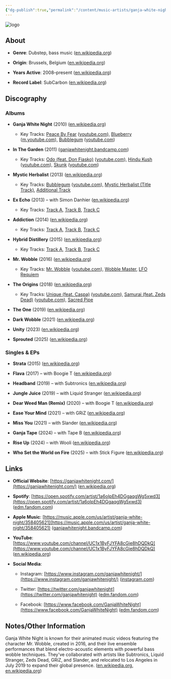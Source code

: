 ```yaml
---
{"dg-publish":true,"permalink":"/content/music-artists/ganja-white-night/","tags":["#MusicArtist"],"noteIcon":"","created":"2025-04-28T16:45:25.475+02:00","updated":"2025-04-28T17:20:28.450+02:00"}
---
```



<img src="/img/MALOGO/GanjaWhiteNight.png" alt="logo" class="round-img round-img-200">

## About

- **Genre**: Dubstep, bass music ([en.wikipedia.org](https://en.wikipedia.org/wiki/Ganja_White_Night))
    
- **Origin**: Brussels, Belgium ([en.wikipedia.org](https://en.wikipedia.org/wiki/Ganja_White_Night))
    
- **Years Active**: 2008–present ([en.wikipedia.org](https://en.wikipedia.org/wiki/Ganja_White_Night))
    
- **Record Label**: SubCarbon ([en.wikipedia.org](https://en.wikipedia.org/wiki/Ganja_White_Night))
    

## Discography

### Albums

- **Ganja White Night** (2010) ([en.wikipedia.org](https://en.wikipedia.org/wiki/Ganja_White_Night))
    
    - Key Tracks: [Peace By Fear](https://www.youtube.com/watch?v=n-Hf3OdUYgk) ([youtube.com](https://www.youtube.com/watch?v=n-Hf3OdUYgk&utm_source=chatgpt.com)), [Blueberry](https://m.youtube.com/watch?v=NwzLDZSUOH0) ([m.youtube.com](https://m.youtube.com/watch?v=NwzLDZSUOH0&utm_source=chatgpt.com)), [Bubblegum](https://www.youtube.com/watch?v=WTjR6t_FzOY) ([youtube.com](https://www.youtube.com/watch?v=WTjR6t_FzOY&utm_source=chatgpt.com))
        
- **In The Garden** (2011) ([ganjawhitenight.bandcamp.com](https://ganjawhitenight.bandcamp.com/album/in-the-garden?utm_source=chatgpt.com))
    
    - Key Tracks: [Odo (feat. Don Fiasko)](https://www.youtube.com/watch?v=MO-qV7v9qcg) ([youtube.com](https://www.youtube.com/watch?v=MO-qV7v9qcg&utm_source=chatgpt.com)), [Hindu Kush](https://www.youtube.com/watch?v=p5QZTBalakw) ([youtube.com](https://www.youtube.com/watch?v=p5QZTBalakw&utm_source=chatgpt.com)), [Skunk](https://www.youtube.com/watch?v=nRjkUywVd5c) ([youtube.com](https://www.youtube.com/watch?v=nRjkUywVd5c&utm_source=chatgpt.com))
        
- **Mystic Herbalist** (2013) ([en.wikipedia.org](https://en.wikipedia.org/wiki/Ganja_White_Night))
    
    - Key Tracks: [Bubblegum](https://www.youtube.com/watch?v=WTjR6t_FzOY) ([youtube.com](https://www.youtube.com/watch?v=WTjR6t_FzOY&utm_source=chatgpt.com)), [Mystic Herbalist (Title Track)](https://chatgpt.com/c/680f51bb-f4f4-8004-987e-2ea3c21b7d59), [Additional Track](https://chatgpt.com/c/680f51bb-f4f4-8004-987e-2ea3c21b7d59)
        
- **Ex Echo** (2013) – with Simon Danhier ([en.wikipedia.org](https://en.wikipedia.org/wiki/Ganja_White_Night))
    
    - Key Tracks: [Track A](https://chatgpt.com/c/680f51bb-f4f4-8004-987e-2ea3c21b7d59), [Track B](https://chatgpt.com/c/680f51bb-f4f4-8004-987e-2ea3c21b7d59), [Track C](https://chatgpt.com/c/680f51bb-f4f4-8004-987e-2ea3c21b7d59)
        
- **Addiction** (2014) ([en.wikipedia.org](https://en.wikipedia.org/wiki/Ganja_White_Night))
    
    - Key Tracks: [Track A](https://chatgpt.com/c/680f51bb-f4f4-8004-987e-2ea3c21b7d59), [Track B](https://chatgpt.com/c/680f51bb-f4f4-8004-987e-2ea3c21b7d59), [Track C](https://chatgpt.com/c/680f51bb-f4f4-8004-987e-2ea3c21b7d59)
        
- **Hybrid Distillery** (2015) ([en.wikipedia.org](https://en.wikipedia.org/wiki/Ganja_White_Night))
    
    - Key Tracks: [Track A](https://chatgpt.com/c/680f51bb-f4f4-8004-987e-2ea3c21b7d59), [Track B](https://chatgpt.com/c/680f51bb-f4f4-8004-987e-2ea3c21b7d59), [Track C](https://chatgpt.com/c/680f51bb-f4f4-8004-987e-2ea3c21b7d59)
        
- **Mr. Wobble** (2016) ([en.wikipedia.org](https://en.wikipedia.org/wiki/Ganja_White_Night))
    
    - Key Tracks: [Mr. Wobble](https://www.youtube.com/watch?v=vsoGFPAAeNI) ([youtube.com](https://www.youtube.com/watch?v=vsoGFPAAeNI&utm_source=chatgpt.com)), [Wobble Master](https://chatgpt.com/c/680f51bb-f4f4-8004-987e-2ea3c21b7d59), [LFO Requiem](https://chatgpt.com/c/680f51bb-f4f4-8004-987e-2ea3c21b7d59)
        
- **The Origins** (2018) ([en.wikipedia.org](https://en.wikipedia.org/wiki/Ganja_White_Night))
    
    - Key Tracks: [Unique (feat. Caspa)](https://www.youtube.com/watch?v=6oR1XTDah0w) ([youtube.com](https://www.youtube.com/watch?v=6oR1XTDah0w&utm_source=chatgpt.com)), [Samurai (feat. Zeds Dead)](https://www.youtube.com/watch?v=vOqNQDwcT_A) ([youtube.com](https://www.youtube.com/watch?v=vOqNQDwcT_A&utm_source=chatgpt.com)), [Sacred Pipe](https://chatgpt.com/c/680f51bb-f4f4-8004-987e-2ea3c21b7d59)
        
- **The One** (2019) ([en.wikipedia.org](https://en.wikipedia.org/wiki/Ganja_White_Night))
    
- **Dark Wobble** (2021) ([en.wikipedia.org](https://en.wikipedia.org/wiki/Ganja_White_Night))
    
- **Unity** (2023) ([en.wikipedia.org](https://en.wikipedia.org/wiki/Ganja_White_Night))
    
- **Sprouted** (2025) ([en.wikipedia.org](https://en.wikipedia.org/wiki/Ganja_White_Night))
    

### Singles & EPs

- **Strata** (2015) ([en.wikipedia.org](https://en.wikipedia.org/wiki/Ganja_White_Night))
    
- **Flava** (2017) – with Boogie T ([en.wikipedia.org](https://en.wikipedia.org/wiki/Ganja_White_Night))
    
- **Headband** (2019) – with Subtronics ([en.wikipedia.org](https://en.wikipedia.org/wiki/Ganja_White_Night))
    
- **Jungle Juice** (2019) – with Liquid Stranger ([en.wikipedia.org](https://en.wikipedia.org/wiki/Ganja_White_Night))
    
- **Dear Weed Man (Remix)** (2020) – with Boogie T ([en.wikipedia.org](https://en.wikipedia.org/wiki/Ganja_White_Night))
    
- **Ease Your Mind** (2021) – with GRiZ ([en.wikipedia.org](https://en.wikipedia.org/wiki/Ganja_White_Night))
    
- **Miss You** (2021) – with Slander ([en.wikipedia.org](https://en.wikipedia.org/wiki/Ganja_White_Night))
    
- **Ganja Tape** (2024) – with Tape B ([en.wikipedia.org](https://en.wikipedia.org/wiki/Ganja_White_Night))
    
- **Rise Up** (2024) – with Wooli ([en.wikipedia.org](https://en.wikipedia.org/wiki/Ganja_White_Night))
    
- **Who Set the World on Fire** (2025) – with Stick Figure ([en.wikipedia.org](https://en.wikipedia.org/wiki/Ganja_White_Night))
    

## Links

- **Official Website**: [https://ganjawhitenight.com/](https://ganjawhitenight.com/) ([en.wikipedia.org](https://en.wikipedia.org/wiki/Ganja_White_Night))
    
- **Spotify**: [https://open.spotify.com/artist/1a6oIpEh4DGgaqgWg5xwd3](https://open.spotify.com/artist/1a6oIpEh4DGgaqgWg5xwd3) ([edm.fandom.com](https://edm.fandom.com/wiki/Ganja_White_Night?utm_source=chatgpt.com))
    
- **Apple Music**: [https://music.apple.com/us/artist/ganja-white-night/358405621](https://music.apple.com/us/artist/ganja-white-night/358405621) ([ganjawhitenight.bandcamp.com](https://ganjawhitenight.bandcamp.com/album/in-the-garden?utm_source=chatgpt.com))
    
- **YouTube**: [https://www.youtube.com/channel/UC1x1ByFJYFA8cGie8hDQDkQ](https://www.youtube.com/channel/UC1x1ByFJYFA8cGie8hDQDkQ) ([en.wikipedia.org](https://en.wikipedia.org/wiki/Ganja_White_Night))
    
- **Social Media**:
    
    - Instagram: [https://www.instagram.com/ganjawhitenight/](https://www.instagram.com/ganjawhitenight/) ([instagram.com](https://www.instagram.com/ganjawhitenight/?utm_source=chatgpt.com))
        
    - Twitter: [https://twitter.com/ganjawhitenight](https://twitter.com/ganjawhitenight) ([edm.fandom.com](https://edm.fandom.com/wiki/Ganja_White_Night?utm_source=chatgpt.com))
        
    - Facebook: [https://www.facebook.com/GanjaWhiteNight](https://www.facebook.com/GanjaWhiteNight) ([edm.fandom.com](https://edm.fandom.com/wiki/Ganja_White_Night?utm_source=chatgpt.com))
        

## Notes/Other Information

Ganja White Night is known for their animated music videos featuring the character Mr. Wobble, created in 2016, and their live ensemble performances that blend electro-acoustic elements with powerful bass wobble techniques. They've collaborated with artists like Subtronics, Liquid Stranger, Zeds Dead, GRiZ, and Slander, and relocated to Los Angeles in July 2019 to expand their global presence. ([en.wikipedia.org](https://en.wikipedia.org/wiki/Ganja_White_Night), [en.wikipedia.org](https://en.wikipedia.org/wiki/Ganja_White_Night))